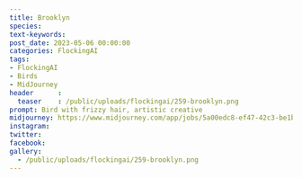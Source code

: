 ```yaml
---
title: Brooklyn
species: 
text-keywords: 
post_date: 2023-05-06 00:00:00
categories: FlockingAI
tags:
- FlockingAI
- Birds
- MidJourney 
header      :
  teaser    : /public/uploads/flockingai/259-brooklyn.png
prompt: Bird with frizzy hair, artistic creative
midjourney: https://www.midjourney.com/app/jobs/5a00edc8-ef47-42c3-be1b-2cceb4acbfdc
instagram: 
twitter: 
facebook: 
gallery: 
  - /public/uploads/flockingai/259-brooklyn.png
---
```


